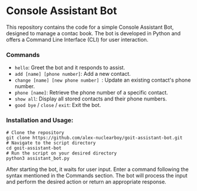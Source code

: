 # Console Assistant Bot

This repository contains the code for a simple Console Assistant Bot, designed to manage a contac book. The bot is developed in Python and offers a Command Line Interface (CLI) for user interaction. 

### Commands

- `hello`: Greet the bot and it responds to assist.
- `add [name] [phone number]`: Add a new contact.
- `change [name] [new phone number] `: Update an existing contact's phone number.
- `phone [name]`: Retrieve the phone number of a specific contact.
- `show all`: Display all stored contacts and their phone numbers.
- `good bye` / `close` / `exit`: Exit the bot.

### Installation and Usage:
    # Clone the repository
    git clone https://github.com/alex-nuclearboy/goit-assistant-bot.git
    # Navigate to the script directory
    cd goit-assistant-bot
    # Run the script on your desired directory
    python3 assistant_bot.py

  After starting the bot, it waits for user input. Enter a command following the syntax mentioned in the Commands section. The bot will process the input and perform the desired action or return an appropriate response.
  
